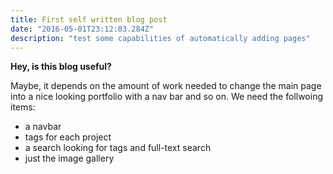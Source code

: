 ```yaml
---
title: First self written blog post
date: "2016-05-01T23:12:03.284Z"
description: "test some capabilities of automatically adding pages"
---
```


**Hey, is this blog useful?**

Maybe, it depends on the amount of work needed to change the main page into a nice looking portfolio with a nav bar and so on. We need the follwoing items:

- a navbar
- tags for each project
- a search looking for tags and full-text search
- just the image gallery

